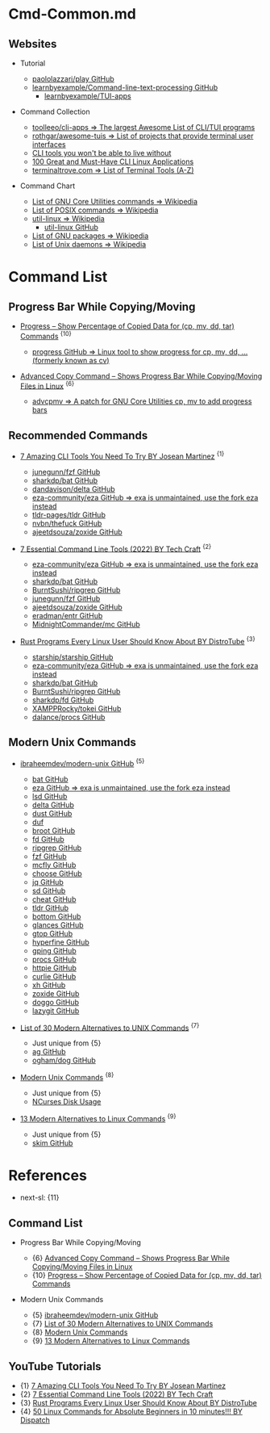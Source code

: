 # Cmd-Common.md

## Websites

* Tutorial
  * [paololazzari/play GitHub](https://github.com/paololazzari/play)
  * [learnbyexample/Command-line-text-processing GitHub](https://github.com/learnbyexample/Command-line-text-processing)
    * [learnbyexample/TUI-apps](https://github.com/learnbyexample/TUI-apps)

* Command Collection
  * [toolleeo/cli-apps => The largest Awesome List of CLI/TUI programs](https://github.com/toolleeo/cli-apps)
  * [rothgar/awesome-tuis => List of projects that provide terminal user interfaces](https://github.com/rothgar/awesome-tuis)
  * [CLI tools you won't be able to live without](https://dev.to/lissy93/cli-tools-you-cant-live-without-57f6)
  * [100 Great and Must-Have CLI Linux Applications](https://www.linuxlinks.com/100-great-must-have-cli-linux-applications/)
  * [terminaltrove.com => List of Terminal Tools (A-Z)](https://terminaltrove.com/list/)

* Command Chart
  * [List of GNU Core Utilities commands => Wikipedia](https://en.wikipedia.org/wiki/List_of_GNU_Core_Utilities_commands)
  * [List of POSIX commands => Wikipedia](https://en.wikipedia.org/wiki/List_of_POSIX_commands)
  * [util-linux => Wikipedia](https://en.wikipedia.org/wiki/Util-linux)
    * [util-linux GitHub](https://github.com/util-linux/util-linux)
  * [List of GNU packages => Wikipedia](https://en.wikipedia.org/wiki/List_of_GNU_packages)
  * [List of Unix daemons => Wikipedia](https://en.wikipedia.org/wiki/List_of_Unix_daemons)

# Command List

## Progress Bar While Copying/Moving

* [Progress – Show Percentage of Copied Data for (cp, mv, dd, tar) Commands](https://www.tecmint.com/show-progress-linux-commands/) <sup>{10}</sup>
  * [progress GitHub => Linux tool to show progress for cp, mv, dd, ... (formerly known as cv)](https://github.com/Xfennec/progress)

* [Advanced Copy Command – Shows Progress Bar While Copying/Moving Files in Linux](https://www.tecmint.com/advanced-copy-command-progress-bar/) <sup>{6}</sup>
  * [advcpmv => A patch for GNU Core Utilities cp, mv to add progress bars](https://github.com/jarun/advcpmv)

## Recommended Commands

* [7 Amazing CLI Tools You Need To Try BY Josean Martinez](https://www.youtube.com/watch?v=mmqDYw9C30I) <sup>{1}</sup>
  * [junegunn/fzf GitHub](https://github.com/junegunn/fzf)
  * [sharkdp/bat GitHub](https://github.com/sharkdp/bat)
  * [dandavison/delta GitHub](https://github.com/dandavison/delta)
  * [eza-community/eza GitHub => exa is unmaintained, use the fork eza instead](https://github.com/eza-community/eza)
  * [tldr-pages/tldr GitHub](https://github.com/tldr-pages/tldr)
  * [nvbn/thefuck GitHub](https://github.com/nvbn/thefuck)
  * [ajeetdsouza/zoxide GitHub](https://github.com/ajeetdsouza/zoxide)

* [7 Essential Command Line Tools (2022) BY Tech Craft](https://www.youtube.com/watch?v=2OHrTQVlRMg) <sup>{2}</sup>
  * [eza-community/eza GitHub => exa is unmaintained, use the fork eza instead](https://github.com/eza-community/eza)
  * [sharkdp/bat GitHub](https://github.com/sharkdp/bat)
  * [BurntSushi/ripgrep GitHub](https://github.com/BurntSushi/ripgrep)
  * [junegunn/fzf GitHub](https://github.com/junegunn/fzf)
  * [ajeetdsouza/zoxide GitHub](https://github.com/ajeetdsouza/zoxide)
  * [eradman/entr GitHub](https://github.com/eradman/entr)
  * [MidnightCommander/mc GitHub](https://github.com/MidnightCommander/mc)

* [Rust Programs Every Linux User Should Know About BY DistroTube](https://www.youtube.com/watch?v=dQa9mveTSV4) <sup>{3}</sup>
  * [starship/starship GitHub](https://github.com/starship/starship)
  * [eza-community/eza GitHub => exa is unmaintained, use the fork eza instead](https://github.com/eza-community/eza)
  * [sharkdp/bat GitHub](https://github.com/sharkdp/bat)
  * [BurntSushi/ripgrep GitHub](https://github.com/BurntSushi/ripgrep)
  * [sharkdp/fd GitHub](https://github.com/sharkdp/fd)
  * [XAMPPRocky/tokei GitHub](https://github.com/XAMPPRocky/tokei)
  * [dalance/procs GitHub](https://github.com/dalance/procs)

## Modern Unix Commands

* [ibraheemdev/modern-unix GitHub](https://github.com/ibraheemdev/modern-unix) <sup>{5}</sup>
  * [bat GitHub](https://github.com/sharkdp/bat)
  * [eza GitHub => exa is unmaintained, use the fork eza instead](https://github.com/eza-community/eza)
  * [lsd GitHub](https://github.com/lsd-rs/lsd)
  * [delta GitHub](https://github.com/dandavison/delta)
  * [dust GitHub](https://github.com/bootandy/dust)
  * [duf](https://github.com/muesli/duf)
  * [broot GitHub](https://github.com/Canop/broot)
  * [fd GitHub](https://github.com/sharkdp/fd)
  * [ripgrep GitHub](https://github.com/BurntSushi/ripgrep)
  * [fzf GitHub](https://github.com/junegunn/fzf)
  * [mcfly GitHub](https://github.com/cantino/mcfly)
  * [choose GitHub](https://github.com/theryangeary/choose)
  * [jq GitHub](https://github.com/jqlang/jq)
  * [sd GitHub](https://github.com/chmln/sd)
  * [cheat GitHub](https://github.com/cheat/cheat)
  * [tldr GitHub](https://github.com/tldr-pages/tldr)
  * [bottom GitHub](https://github.com/ClementTsang/bottom)
  * [glances GitHub](https://github.com/nicolargo/glances)
  * [gtop GitHub](https://github.com/aksakalli/gtop)
  * [hyperfine GitHub](https://github.com/sharkdp/hyperfine)
  * [gping GitHub](https://github.com/orf/gping)
  * [procs GitHub](https://github.com/dalance/procs)
  * [httpie GitHub](https://github.com/httpie/cli)
  * [curlie GitHub](https://github.com/rs/curlie)
  * [xh GitHub](https://github.com/ducaale/xh)
  * [zoxide GitHub](https://github.com/ajeetdsouza/zoxide)
  * [doggo GitHub](https://github.com/mr-karan/doggo)
  * [lazygit GitHub](https://github.com/jesseduffield/lazygit)

* [List of 30 Modern Alternatives to UNIX Commands](https://terminalroot.com/list-of-30-modern-alternatives-to-unix-commands/) <sup>{7}</sup>
  * Just unique from {5}
  * [ag GitHub](https://github.com/ggreer/the_silver_searcher)
  * [ogham/dog GitHub](https://github.com/ogham/dog)

* [Modern Unix Commands](https://gist.github.com/henriquemenezes/d646c2105b7a25b70a665dd6a8a4d275) <sup>{8}</sup>
  * Just unique from {5}
  * [NCurses Disk Usage](https://dev.yorhel.nl/ncdu)

* [13 Modern Alternatives to Linux Commands](https://linuxopsys.com/modern-alternatives-to-linux-commands) <sup>{9}</sup>
  * Just unique from {5}
  * [skim GitHub](https://github.com/skim-rs/skim)

# References

* next-sl: {11}

## Command List

* Progress Bar While Copying/Moving
  * {6} [Advanced Copy Command – Shows Progress Bar While Copying/Moving Files in Linux](https://www.tecmint.com/advanced-copy-command-progress-bar/)
  * {10} [Progress – Show Percentage of Copied Data for (cp, mv, dd, tar) Commands](https://www.tecmint.com/show-progress-linux-commands/)

* Modern Unix Commands
  * {5} [ibraheemdev/modern-unix GitHub](https://github.com/ibraheemdev/modern-unix)
  * {7} [List of 30 Modern Alternatives to UNIX Commands](https://terminalroot.com/list-of-30-modern-alternatives-to-unix-commands/)
  * {8} [Modern Unix Commands](https://gist.github.com/henriquemenezes/d646c2105b7a25b70a665dd6a8a4d275)
  * {9} [13 Modern Alternatives to Linux Commands](https://linuxopsys.com/modern-alternatives-to-linux-commands)

## YouTube Tutorials

  * {1} [7 Amazing CLI Tools You Need To Try BY Josean Martinez](https://www.youtube.com/watch?v=mmqDYw9C30I)
  * {2} [7 Essential Command Line Tools (2022) BY Tech Craft](https://www.youtube.com/watch?v=2OHrTQVlRMg)
  * {3} [Rust Programs Every Linux User Should Know About BY DistroTube](https://www.youtube.com/watch?v=dQa9mveTSV4)
  * {4} [50 Linux Commands for Absolute Beginners in 10 minutes!!! BY Dispatch](https://www.youtube.com/watch?v=_FdMz8LpLjk)
  